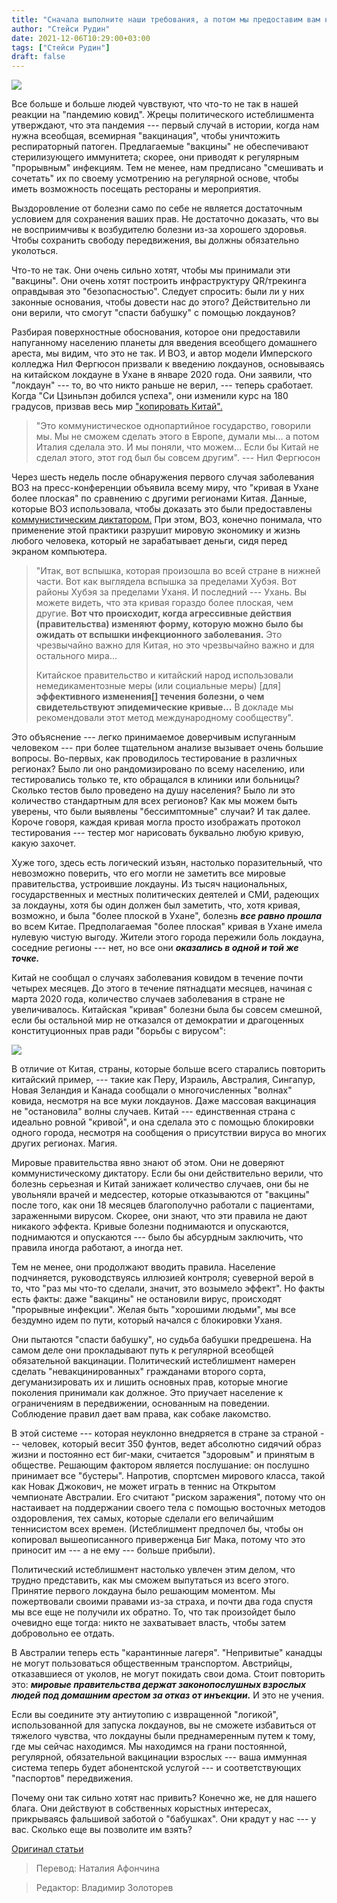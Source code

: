 ```yaml
---
title: "Сначала выполните наши требования, а потом мы предоставим вам некоторые права"
author: "Стейси Рудин"
date: 2021-12-06T10:29:00+03:00
tags: ["Стейси Рудин"]
draft: false
---
```

![](https://brownstone.org/wp-content/uploads/2021/12/shutterstock_127385351-800x469.jpg)

Все больше и больше людей чувствуют, что что-то не так в нашей реакции на "пандемию ковид". Жрецы политического истеблишмента утверждают, что эта пандемия --- первый случай в истории, когда нам нужна всеобщая, всемирная "вакцинация", чтобы уничтожить респираторный патоген. Предлагаемые "вакцины" не обеспечивают стерилизующего иммунитета; скорее, они приводят к регулярным "прорывным" инфекциям. Тем не менее, нам предписано "смешивать и сочетать" их по своему усмотрению на регулярной основе, чтобы иметь возможность посещать рестораны и мероприятия.

Выздоровление от болезни само по себе не является достаточным условием для сохранения ваших прав. Не достаточно доказать, что вы не восприимчивы к возбудителю болезни из-за хорошего здоровья. Чтобы сохранить свободу передвижения, вы должны обязательно уколоться.

Что-то не так. Они очень сильно хотят, чтобы мы принимали эти "вакцины". Они очень хотят построить инфраструктуру QR/трекинга оправдывая это "безопасностью". Следует спросить: были ли у них законные основания, чтобы довести нас до этого? Действительно ли они верили, что смогут "спасти бабушку" с помощью локдаунов?

Разбирая поверхностные обоснования, которое они предоставили напуганному населению планеты для введения всеобщего домашнего ареста, мы видим, что это не так. И ВОЗ, и автор модели Имперского колледжа Нил Фергюсон призвали к введению локдаунов, основываясь на китайском локдауне в Ухане в январе 2020 года. Они заявили, что "локдаун" --- то, во что никто раньше не верил, --- теперь сработает. Когда "Си Цзиньпэн добился успеха", они изменили курс на 180 градусов, призвав весь мир ["копировать Китай".](https://unherd.com/thepost/neil-ferguson-interview-china-changed-what-was-possible/)

> "Это коммунистическое однопартийное государство, говорили мы. Мы не сможем сделать этого в Европе, думали мы... а потом Италия сделала это. И мы поняли, что можем... Если бы Китай не сделал этого, этот год был бы совсем другим". --- Нил Фергюсон

Через шесть недель после обнаружения первого случая заболевания ВОЗ на пресс-конференции объявила всему миру, что "кривая в Ухане более плоская" по сравнению с другими регионами Китая. Данные, которые ВОЗ использовала, чтобы доказать это были предоставлены [коммунистическим диктатором.](https://www.who.int/docs/default-source/coronaviruse/transcripts/joint-mission-press-conference-script-english-final.pdf?sfvrsn=51c90b9e_2) При этом, ВОЗ, конечно понимала, что применение этой практики разрушит мировую экономику и жизнь любого человека, который не зарабатывает деньги, сидя перед экраном компьютера.

> "Итак, вот вспышка, которая произошла во всей стране в нижней части. Вот как выглядела вспышка за пределами Хубэя. Вот районы Хубэя за пределами Уханя. И последний --- Ухань. Вы можете видеть, что эта кривая гораздо более плоская, чем другие. **Вот что происходит, когда агрессивные действия (правительства) изменяют форму, которую можно было бы ожидать от вспышки инфекционного заболевания.** Это чрезвычайно важно для Китая, но это чрезвычайно важно и для остального мира...
>
> Китайское правительство и китайский народ использовали немедикаментозные меры (или социальные меры) [для] **эффективного изменения[] течения болезни, о чем свидетельствуют эпидемические кривые...** В докладе мы рекомендовали этот метод международному сообществу".

Это объяснение --- легко принимаемое доверчивым испуганным человеком --- при более тщательном анализе вызывает очень большие вопросы. Во-первых, как проводилось тестирование в различных регионах? Было ли оно рандомизировано по всему населению, или тестировались только те, кто обращался в клиники или больницы? Сколько тестов было проведено на душу населения? Было ли это количество стандартным для всех регионов? Как мы можем быть уверены, что были выявлены "бессимптомные" случаи? И так далее. Короче говоря, каждая кривая могла просто изображать протокол тестирования --- тестер мог нарисовать буквально любую кривую, какую захочет.

Хуже того, здесь есть логический изъян, настолько поразительный, что невозможно поверить, что его могли не заметить все мировые правительства, устроившие локдауны. Из тысяч национальных, государственных и местных политических деятелей и СМИ, радеющих за локдауны, хотя бы один должен был заметить, что, хотя кривая, возможно, и была "более плоской в Ухане", болезнь ***все равно прошла*** во всем Китае. Предполагаемая "более плоская" кривая в Ухане имела нулевую чистую выгоду. Жители этого города пережили боль локдауна, соседние регионы --- нет, но все они ***оказались в одной и той же точке.***

Китай не сообщал о случаях заболевания ковидом в течение почти четырех месяцев. До этого в течение пятнадцати месяцев, начиная с марта 2020 года, количество случаев заболевания в стране не увеличивалось. Китайская "кривая" болезни была бы совсем смешной, если бы остальной мир не отказался от демократии и драгоценных конституционных прав ради "борьбы с вирусом":

**![](https://lh4.googleusercontent.com/k1Z5AWW1w_8V6h1sdO8YMMcbp-7baKpHzPPrzm8H6DScJoS9ulSim3iZ5ObpGSuueB3ct7nfYT6W1Ny6nCMdZluIjI_6q1ds_xc1T92IShD5kG86MyXjHrlOApNSX8moFDHeRmx3)**

В отличие от Китая, страны, которые больше всего старались повторить китайский пример, --- такие как Перу, Израиль, Австралия, Сингапур, Новая Зеландия и Канада сообщали о многочисленных "волнах" ковида, несмотря на все муки локдаунов. Даже массовая вакцинация не "остановила" волны случаев. Китай --- единственная страна с идеально ровной "кривой", и она сделала это с помощью блокировки одного города, несмотря на сообщения о присутствии вируса во многих других регионах. Магия.

Мировые правительства явно знают об этом. Они не доверяют коммунистическому диктатору. Если бы они действительно верили, что болезнь серьезная и Китай занижает количество случаев, они бы не увольняли врачей и медсестер, которые отказываются от "вакцины" после того, как они 18 месяцев благополучно работали с пациентами, зараженными вирусом. Скорее, они знают, что эти правила не дают никакого эффекта. Кривые болезни поднимаются и опускаются, поднимаются и опускаются --- было бы абсурдным заключить, что правила иногда работают, а иногда нет.

Тем не менее, они продолжают вводить правила. Население подчиняется, руководствуясь иллюзией контроля; суеверной верой в то, что "раз мы что-то сделали, значит, это возымело эффект". Но факты есть факты: даже "вакцины" не остановили вирус, происходят "прорывные инфекции". Желая быть "хорошими людьми", мы все бездумно идем по пути, который начался с блокировки Уханя.

Они пытаются "спасти бабушку", но судьба бабушки предрешена. На самом деле они прокладывают путь к регулярной всеобщей обязательной вакцинации. Политический истеблишмент намерен сделать "невакцинированных" гражданами второго сорта, дегуманизировать их и лишить основных прав, которые многие поколения принимали как должное. Это приучает население к ограничениям в передвижении, основанным на поведении. Соблюдение правил дает вам права, как собаке лакомство.

В этой системе --- которая неуклонно внедряется в стране за страной --- человек, который весит 350 фунтов, ведет абсолютно сидячий образ жизни и постоянно ест биг-маки, считается "здоровым" и принятым в обществе. Решающим фактором является послушание: он послушно принимает все "бустеры". Напротив, спортсмен мирового класса, такой как Новак Джокович, не может играть в теннис на Открытом чемпионате Австралии. Его считают "риском заражения", потому что он настаивает на поддержании своего тела с помощью восточных методов оздоровления, тех самых, которые сделали его величайшим теннисистом всех времен. (Истеблишмент предпочел бы, чтобы он копировал вышеописанного приверженца Биг Мака, потому что это приносит им --- а не ему --- больше прибыли).

Политический истеблишмент настолько увлечен этим делом, что трудно представить, как мы сможем выпутаться из всего этого. Принятие первого локдауна было решающим моментом. Мы пожертвовали своими правами из-за страха, и почти два года спустя мы все еще не получили их обратно. То, что так произойдет было очевидно еще тогда: никто не захватывает власть, чтобы затем добровольно ее отдать.

В Австралии теперь есть "карантинные лагеря". "Непривитые" канадцы не могут пользоваться общественным транспортом. Австрийцы, отказавшиеся от уколов, не могут покидать свои дома. Стоит повторить это: ***мировые правительства держат законопослушных взрослых людей под домашним арестом за отказ от инъекции.*** И это не учения.

Если вы соедините эту антиутопию с извращенной "логикой", использованной для запуска локдаунов,  вы не сможете избавиться от тяжелого чувства, что локдауны были преднамеренным путем к тому, где мы сейчас находимся. Мы находимся на грани постоянной, регулярной, обязательной вакцинации взрослых --- ваша иммунная система теперь будет абонентской услугой --- и соответствующих "паспортов" передвижения.

Почему они так сильно хотят нас привить? Конечно же, не для нашего блага. Они действуют в собственных корыстных интересах, прикрываясь фальшивой заботой о "бабушках". Они крадут у нас --- у вас. Сколько еще вы позволите им взять?

[Оригинал статьи](https://brownstone.org/articles/first-comply-then-well-grant-you-some-rights/)

> Перевод: Наталия Афончина

> Редактор: Владимир Золоторев
